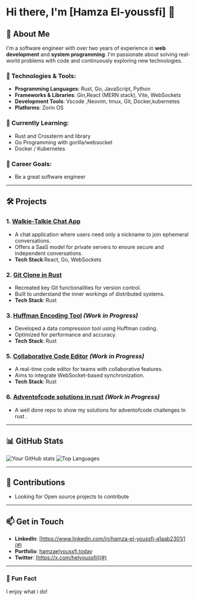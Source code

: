 # Hi there, I'm [Hamza El-youssfi] 👋

## 🚀 About Me
I'm a software engineer with over two years of experience in **web development** and **system programming**. I'm passionate about solving real-world problems with code and continuously exploring new technologies.

### 🔧 Technologies & Tools:
- **Programming Languages**: Rust, Go, JavaScript, Python
- **Frameworks & Libraries**: Gin,React (MERN stack), Vite, WebSockets
- **Development Tools**: Vscode ,Neovim, tmux, Git, Docker,kubernetes
- **Platforms**: Zorin OS

### 🌱 Currently Learning:
- Rust and Crossterm and  library
- Go Programming with gorilla/websocket
- Docker / Kubernetes

### 🎯 Career Goals:

- Be a great software engineer

---

## 🛠️ Projects



### 1. **[Walkie-Talkie Chat App](#)**
- A chat application where users need only a nickname to join ephemeral conversations.
- Offers a SaaS model for private servers to ensure secure and independent conversations.
- **Tech Stack**:React, Go, WebSockets

### 2. **[Git Clone in Rust](#)**
- Recreated key Git functionalities for version control.
- Built to understand the inner workings of distributed systems.
- **Tech Stack**: Rust

### 3. **[Huffman Encoding Tool](#)** *(Work in Progress)*
- Developed a data compression tool using Huffman coding.
- Optimized for performance and accuracy.
- **Tech Stack**: Rust



### 5. **[Collaborative Code Editor](#)** *(Work in Progress)*
- A real-time code editor for teams with collaborative features.
- Aims to integrate WebSocket-based synchronization.
- **Tech Stack**: Rust

### 6. **[Adventofcode solutions in rust](#)** *(Work in Progress)*
- A well done repo to show my solutions for adventofcode challenges In rust .
---

## 📊 GitHub Stats
![Your GitHub stats](https://github-readme-stats.vercel.app/api?username=Elyoussf&show_icons=true&theme=radical)
![Top Languages](https://github-readme-stats.vercel.app/api/top-langs/?username=Elyoussf&layout=compact&theme=radical)

---

## 🤝 Contributions
- Looking for Open source projects to contribute 

---

## 📫 Get in Touch
- **LinkedIn**: [https://www.linkedin.com/in/hamza-el-youssfi-a1aab2301/](#)
- **Portfolio**: [hamzaelyoussfi.today](#)
- **Twitter**: [https://x.com/helyoussfii](#)
---

### 🌟 Fun Fact
I enjoy what i do!
